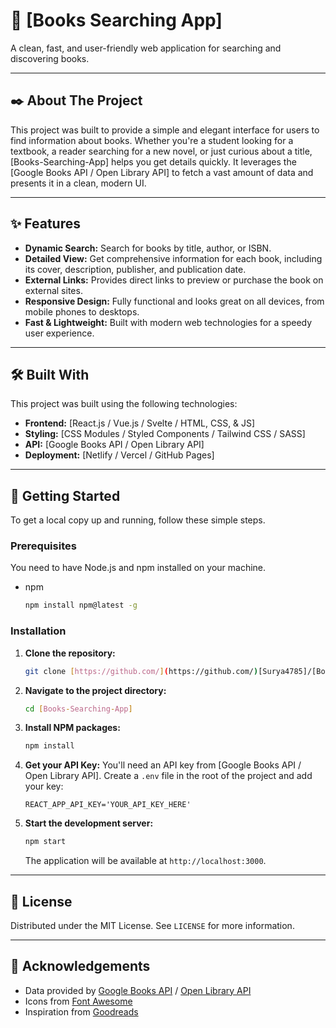 # 📖 [Books Searching App]

A clean, fast, and user-friendly web application for searching and discovering books.

---

## ✒️ About The Project

This project was built to provide a simple and elegant interface for users to find information about books. Whether you're a student looking for a textbook, a reader searching for a new novel, or just curious about a title, [Books-Searching-App] helps you get details quickly. It leverages the [Google Books API / Open Library API] to fetch a vast amount of data and presents it in a clean, modern UI.

---

## ✨ Features

* **Dynamic Search:** Search for books by title, author, or ISBN.
* **Detailed View:** Get comprehensive information for each book, including its cover, description, publisher, and publication date.
* **External Links:** Provides direct links to preview or purchase the book on external sites.
* **Responsive Design:** Fully functional and looks great on all devices, from mobile phones to desktops.
* **Fast & Lightweight:** Built with modern web technologies for a speedy user experience.

---

## 🛠️ Built With

This project was built using the following technologies:

* **Frontend:** [React.js / Vue.js / Svelte / HTML, CSS, & JS]
* **Styling:** [CSS Modules / Styled Components / Tailwind CSS / SASS]
* **API:** [Google Books API / Open Library API]
* **Deployment:** [Netlify / Vercel / GitHub Pages]

---

## 🚀 Getting Started

To get a local copy up and running, follow these simple steps.

### Prerequisites

You need to have Node.js and npm installed on your machine.
* npm
    ```sh
    npm install npm@latest -g
    ```

### Installation

1.  **Clone the repository:**
    ```sh
    git clone [https://github.com/](https://github.com/)[Surya4785]/[Books-Searching-App].git
    ```
2.  **Navigate to the project directory:**
    ```sh
    cd [Books-Searching-App]
    ```
3.  **Install NPM packages:**
    ```sh
    npm install
    ```
4.  **Get your API Key:**
    You'll need an API key from [Google Books API / Open Library API]. Create a `.env` file in the root of the project and add your key:
    ```
    REACT_APP_API_KEY='YOUR_API_KEY_HERE'
    ```
5.  **Start the development server:**
    ```sh
    npm start
    ```
    The application will be available at `http://localhost:3000`.

---

## 📜 License

Distributed under the MIT License. See `LICENSE` for more information.

---

## 🙏 Acknowledgements

* Data provided by [Google Books API](https://developers.google.com/books) / [Open Library API](https://openlibrary.org/developers/api)
* Icons from [Font Awesome](https://fontawesome.com/)
* Inspiration from [Goodreads](https://www.goodreads.com/)